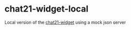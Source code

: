 # chat21-widget-local
Local version of the [chat21-widget](https://github.com/chat21/chat21-web-widget) using a mock json server
